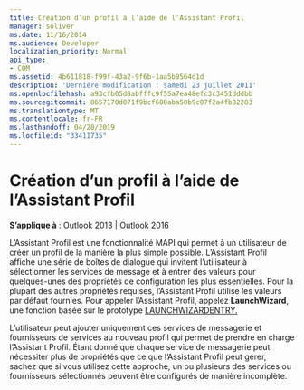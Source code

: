 ```yaml
---
title: Création d’un profil à l’aide de l’Assistant Profil
manager: soliver
ms.date: 11/16/2014
ms.audience: Developer
localization_priority: Normal
api_type:
- COM
ms.assetid: 4b611818-f99f-43a2-9f6b-1aa5b9564d1d
description: 'Derniére modification : samedi 23 juillet 2011'
ms.openlocfilehash: a93cfb05d8abfffc9f55a7ea48efc3c3451dddbb
ms.sourcegitcommit: 8657170d071f9bcf680aba50b9c07f2a4fb82283
ms.translationtype: MT
ms.contentlocale: fr-FR
ms.lasthandoff: 04/28/2019
ms.locfileid: "33411735"
---
```

# <a name="creating-a-profile-by-using-the-profile-wizard"></a>Création d’un profil à l’aide de l’Assistant Profil

  
  
**S’applique à** : Outlook 2013 | Outlook 2016 
  
L’Assistant Profil est une fonctionnalité MAPI qui permet à un utilisateur de créer un profil de la manière la plus simple possible. L’Assistant Profil affiche une série de boîtes de dialogue qui invitent l’utilisateur à sélectionner les services de message et à entrer des valeurs pour quelques-unes des propriétés de configuration les plus essentielles. Pour la plupart des autres propriétés requises, l’Assistant Profil utilise les valeurs par défaut fournies. Pour appeler l’Assistant Profil, appelez **LaunchWizard**, une fonction basée sur le prototype [LAUNCHWIZARDENTRY.](launchwizardentry.md) 
  
L’utilisateur peut ajouter uniquement ces services de messagerie et fournisseurs de services au nouveau profil qui permet de prendre en charge l’Assistant Profil. Étant donné que chaque service de messagerie peut nécessiter plus de propriétés que ce que l’Assistant Profil peut gérer, sachez que si vous utilisez cette approche, un ou plusieurs des services ou fournisseurs sélectionnés peuvent être configurés de manière incomplète.
  

